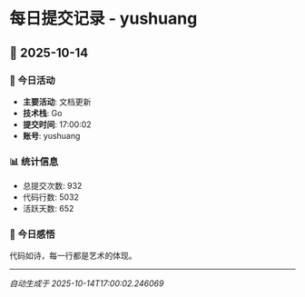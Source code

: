 # 每日提交记录 - yushuang

## 📅 2025-10-14

### 🎯 今日活动
- **主要活动**: 文档更新
- **技术栈**: Go
- **提交时间**: 17:00:02
- **账号**: yushuang

### 📊 统计信息
- 总提交次数: 932
- 代码行数: 5032
- 活跃天数: 652

### 💭 今日感悟
代码如诗，每一行都是艺术的体现。

---
*自动生成于 2025-10-14T17:00:02.246069*
